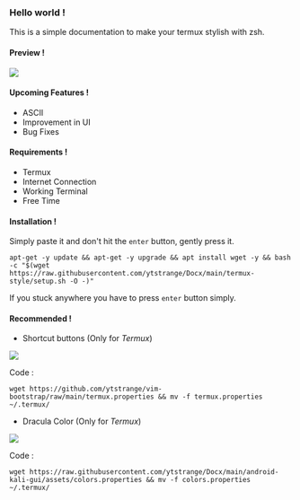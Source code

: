 ### Hello world !
This is a simple documentation to make your termux stylish with zsh.

#### Preview !
<img src="https://github.com/ytstrange/Docx/blob/2317de8030e1c96ecef0da48cd5cbe29d5fcb43e/termux-style/screenshot.jpg">

#### Upcoming Features !
* ASCII
* Improvement in UI
* Bug Fixes

#### Requirements !
* Termux
* Internet Connection
* Working Terminal
* Free Time

#### Installation !
Simply paste it and don't hit the `enter` button, gently press it.
```shell
apt-get -y update && apt-get -y upgrade && apt install wget -y && bash -c "$(wget https://raw.githubusercontent.com/ytstrange/Docx/main/termux-style/setup.sh -O -)"
```

If you stuck anywhere you have to press `enter` button  simply.

#### Recommended !
* Shortcut buttons (Only for *Termux*)
<img src=https://github.com/ytstrange/vim-bootstrap/blob/da34adb04dec35ade0162e5078be60d5f944a056/buttons.jpg>

Code :
```shell
wget https://github.com/ytstrange/vim-bootstrap/raw/main/termux.properties && mv -f termux.properties ~/.termux/
```

* Dracula Color (Only for *Termux*)

<img src=https://github.com/ytstrange/Docx/blob/6069d67d500901e0ad9ac8acd102b73e1cd0ba82/android-userland-style/assets/dracula-color.jpg>

Code :
```shell
wget https://raw.githubusercontent.com/ytstrange/Docx/main/android-kali-gui/assets/colors.properties && mv -f colors.properties ~/.termux/
```
